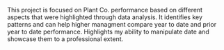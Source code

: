 This project is focused on Plant Co. performance based on different aspects that were highlighted through data analysis.
It identifies key patterns and can help higher managment compare year to date and prior year to date performance. 
Highlights my ability to manipulate date and showcase them to a professional extent.
